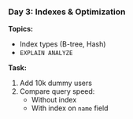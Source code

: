 ### Day 3: Indexes & Optimization

**Topics:**

- Index types (B-tree, Hash)
- `EXPLAIN ANALYZE`

**Task:**

1. Add 10k dummy users  
2. Compare query speed:  
   - Without index  
   - With index on `name` field